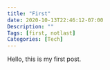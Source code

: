 ```yaml
---
title: "First"
date: 2020-10-13T22:46:12-07:00
Description: ""
Tags: [first, notlast]
Categories: [Tech]
---
```


Hello, this is my first post.